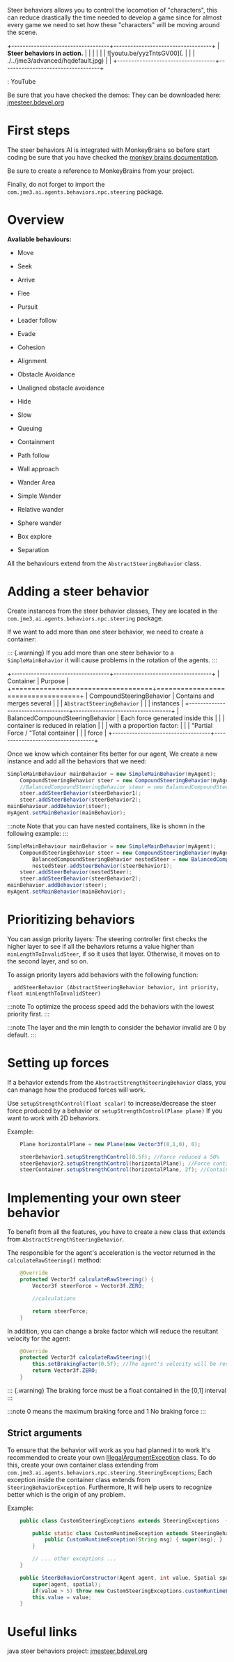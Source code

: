 Steer behaviors allows you to control the locomotion of "characters",
this can reduce drastically the time needed to develop a game since for
almost every game we need to set how these "characters" will be moving
around the scene.

+-----------------------------------+-----------------------------------+
| **Steer behaviors in action.**    |                                   |
|                                   |                                   |
| ![youtu.be/yyzTntsGV00](.         |                                   |
| ./../jme3/advanced/hqdefault.jpg) |                                   |
+-----------------------------------+-----------------------------------+

: YouTube

Be sure that you have checked the demos: They can be downloaded here:
[jmesteer.bdevel.org](http://jmesteer.bdevel.org)

First steps
===========

The steer behaviors AI is integrated with MonkeyBrains so before start
coding be sure that you have checked the [monkey brains
documentation](../../jme3/advanced/monkey_brains).

Be sure to create a reference to MonkeyBrains from your project.

Finally, do not forget to import the
`com.jme3.ai.agents.behaviors.npc.steering` package.

Overview
========

**Avaliable behaviours:**

-   Move

-   Seek

-   Arrive

-   Flee

-   Pursuit

-   Leader follow

-   Evade

-   Cohesion

-   Alignment

-   Obstacle Avoidance

-   Unaligned obstacle avoidance

-   Hide

-   Slow

-   Queuing

-   Containment

-   Path follow

-   Wall approach

-   Wander Area

-   Simple Wander

-   Relative wander

-   Sphere wander

-   Box explore

-   Separation

All the behaviours extend from the `AbstractSteeringBehavior` class.

Adding a steer behavior
=======================

Create instances from the steer behavior classes, They are located in
the `com.jme3.ai.agents.behaviors.npc.steering` package.

If we want to add more than one steer behavior, we need to create a
container:

::: {.warning}
If you add more than one steer behavior to a `SimpleMainBehavior` it
will cause problems in the rotation of the agents.
:::

+-----------------------------------+-----------------------------------+
| Container                         | Purpose                           |
+===================================+===================================+
| CompoundSteeringBehavior          | Contains and merges several       |
|                                   | `AbstractSteeringBehavior`        |
|                                   | instances                         |
+-----------------------------------+-----------------------------------+
| BalancedCompoundSteeringBehavior  | Each force generated inside this  |
|                                   | container is reduced in relation  |
|                                   | with a proportion factor:         |
|                                   | "Partial Force / "Total container |
|                                   | force                             |
+-----------------------------------+-----------------------------------+

Once we know which container fits better for our agent, We create a new
instance and add all the behaviors that we need:

```java
SimpleMainBehaviour mainBehavior = new SimpleMainBehavior(myAgent);
    CompoundSteeringBehavior steer = new CompoundSteeringBehavior(myAgent);
    //BalancedCompoundSteeringBehavior steer = new BalancedCompoundSteeringBehavior(myAgent);
    steer.addSteerBehavior(steerBehavior1);
    steer.addSteerBehavior(steerBehavior2);
mainBehaviour.addBehavior(steer);
myAgent.setMainBehavior(mainBehavior);
```

:::note
Note that you can have nested containers, like is shown in the following
example:
:::

```java
SimpleMainBehaviour mainBehavior = new SimpleMainBehavior(myAgent);
    CompoundSteeringBehavior steer = new CompoundSteeringBehavior(myAgent);
        BalancedCompoundSteeringBehavior nestedSteer = new BalancedCompoundSteeringBehavior(myAgent);
        nestedSteer.addSteerBehavior(steerBehavior1);
    steer.addSteerBehavior(nestedSteer);
    steer.addSteerBehavior(steerBehavior2);
mainBehavior.addBehavior(steer);
myAgent.setMainBehavior(mainBehavior);
```

Prioritizing behaviors
======================

You can assign priority layers: The steering controller first checks the
higher layer to see if all the behaviors returns a value higher than
`minLengthToInvalidSteer`, if so it uses that layer. Otherwise, it moves
on to the second layer, and so on.

To assign priority layers add behaviors with the following function:

      addSteerBehavior (AbstractSteeringBehavior behavior, int priority, float minLengthToInvalidSteer)

:::note
To optimize the process speed add the behaviors with the lowest priority
first.
:::

:::note
The layer and the min length to consider the behavior invalid are 0 by
default.
:::

Setting up forces
=================

If a behavior extends from the `AbstractStrengthSteeringBehavior` class,
you can manage how the produced forces will work.

Use `setupStrengthControl(float scalar)` to increase/decrease the steer
force produced by a behavior or `setupStrengthControl(Plane plane)` If
you want to work with 2D behaviors.

Example:

```java
    Plane horizontalPlane = new Plane(new Vector3f(0,1,0), 0);

    steerBehavior1.setupStrengthControl(0.5f); //Force reduced a 50%
    steerBehavior2.setupStrengthControl(horizontalPlane); //Force contained in the XZ plane
    steerContainer.setupStrengthControl(horizontalPlane, 2f); //Contained in the XZ plane and increased a 100%
```

Implementing your own steer behavior
====================================

To benefit from all the features, you have to create a new class that
extends from `AbstractStrengthSteeringBehavior`.

The responsible for the agent's acceleration is the vector returned in
the `calculateRawSteering()` method:

```java
    @Override
    protected Vector3f calculateRawSteering() {
        Vector3f steerForce = Vector3f.ZERO;

        //calculations

        return steerForce;
    }
```

In addition, you can change a brake factor which will reduce the
resultant velocity for the agent:

```java
    @Override
    protected Vector3f calculateRawSteering(){
        this.setBrakingFactor(0.5f); //The agent's velocity will be reduced a 50%
        return Vector3f.ZERO;
    }
```

::: {.warning}
The braking force must be a float contained in the \[0,1\] interval
:::

:::note
0 means the maximum braking force and 1 No braking force
:::

Strict arguments
----------------

To ensure that the behavior will work as you had planned it to work It's
recommended to create your own
[IllegalArgumentException](http://docs.oracle.com/javase/7/docs/api/java/lang/IllegalArgumentException.html)
class. To do this, create your own container class extending from
`com.jme3.ai.agents.behaviors.npc.steering.SteeringExceptions`; Each
exception inside the container class extends from
`SteeringBehaviorException`. Furthermore, It will help users to
recognize better which is the origin of any problem.

Example:

```java
    public class CustomSteeringExceptions extends SteeringExceptions  {

        public static class CustomRuntimeException extends SteeringBehaviorException {
            public CustomRuntimeException(String msg) { super(msg); }
        }

        // ... other exceptions ...
    }
```

```java
    public SteerBehaviorConstructor(Agent agent, int value, Spatial spatial) {
        super(agent, spatial);
        if(value > 5) throw new CustomSteeringExceptions.customRuntimeException ("Value must be lower than 5");
        this.value = value;
    }
```

Useful links
============

java steer behaviors project:
[jmesteer.bdevel.org](http://jmesteer.bdevel.org/)
